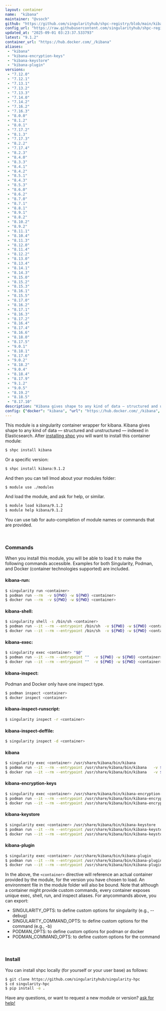 ```yaml
---
layout: container
name:  "kibana"
maintainer: "@vsoch"
github: "https://github.com/singularityhub/shpc-registry/blob/main/kibana/container.yaml"
config_url: "https://raw.githubusercontent.com/singularityhub/shpc-registry/main/kibana/container.yaml"
updated_at: "2025-09-01 03:23:37.533793"
latest: "9.1.2"
container_url: "https://hub.docker.com/_/kibana"
aliases:
 - "kibana"
 - "kibana-encryption-keys"
 - "kibana-keystore"
 - "kibana-plugin"
versions:
 - "7.12.0"
 - "7.12.1"
 - "7.13.1"
 - "7.13.2"
 - "7.13.3"
 - "7.14.0"
 - "7.14.2"
 - "7.16.2"
 - "7.16.3"
 - "8.0.0"
 - "8.1.2"
 - "8.0.1"
 - "7.17.2"
 - "8.1.3"
 - "7.17.3"
 - "8.2.2"
 - "7.17.4"
 - "8.2.3"
 - "8.4.0"
 - "8.3.3"
 - "8.4.1"
 - "8.4.2"
 - "8.5.1"
 - "8.4.3"
 - "8.5.3"
 - "8.6.0"
 - "8.6.2"
 - "8.7.0"
 - "8.7.1"
 - "8.8.1"
 - "8.9.1"
 - "8.8.2"
 - "8.10.2"
 - "8.9.2"
 - "8.11.1"
 - "8.10.4"
 - "8.11.3"
 - "8.12.0"
 - "8.11.4"
 - "8.12.2"
 - "8.13.0"
 - "8.13.4"
 - "8.14.1"
 - "8.14.3"
 - "8.15.0"
 - "8.15.2"
 - "8.15.3"
 - "8.16.1"
 - "8.15.5"
 - "8.17.0"
 - "8.16.2"
 - "8.17.1"
 - "8.16.3"
 - "8.17.2"
 - "8.16.4"
 - "8.17.4"
 - "8.16.6"
 - "8.18.0"
 - "8.17.5"
 - "9.0.1"
 - "8.18.1"
 - "8.17.6"
 - "9.0.2"
 - "8.18.2"
 - "9.0.4"
 - "8.18.4"
 - "8.17.9"
 - "9.1.2"
 - "9.0.5"
 - "8.19.2"
 - "8.18.5"
 - "8.17.10"
description: "Kibana gives shape to any kind of data — structured and unstructured — indexed in Elasticsearch."
config: {"docker": "kibana", "url": "https://hub.docker.com/_/kibana", "maintainer": "@vsoch", "description": "Kibana gives shape to any kind of data \u2014 structured and unstructured \u2014 indexed in Elasticsearch.", "latest": {"9.1.2": "crane digest kibana:9.1.2: TOOMANYREQUESTS: You have reached your unauthenticated pull rate limit. https://www.docker.com/increase-rate-limit"}, "tags": {"7.12.0": "sha256:767581addfa1f3c0520774a30c5d872bbc8f833e172d93685baf89c579a1808a", "7.12.1": "sha256:e96f8b6a90db0b4ba804f7023922448a1d752a85e77f6c645ec309fa0328627d", "7.13.1": "sha256:298a8520298f229f4be784f8fb204976b4e5215b89968f82bc45a469c00933ab", "7.13.2": "sha256:3d975ad10f72f05e3b572302f5545206de7be1d3f1d7060ce42cc8d5fa8efc78", "7.13.3": "sha256:17e13d811898aac8bfe6f4bf58c287381aaafa1fef1435f60b56886a30ec4500", "7.14.0": "sha256:7188839aee88057c1f92aaff12d6ca4f54f5f89c1a07caedbc0247c4ec041392", "7.14.2": "sha256:d3eaf39c5aae353a9edae380030188ed712547a31954c8057d069ef8f2d8cbba", "7.16.2": "sha256:cbff0e7f8200798130dc9ebca666c89d440f203272d66b007763ef554b21d0f0", "7.16.3": "sha256:a9bb1d796ca13a9d658c7ca4e3ca78ec555e532256ee3246addcf7606cc55527", "8.0.0": "sha256:498cfc53922d8299baa88e5a0f306a7fbf7f50bd85ac79b4eb43cbfd2ed89ec9", "8.1.2": "sha256:16522ca04a01c252ff4785f0c8102178995d3bc31bb4302abc49903623fad3b6", "8.0.1": "sha256:1ec3a471e124c74a404c0d15820ff038d6e68241788bc6ff77b6462adedc654e", "7.17.2": "sha256:214302162d75a7c8ade156b3298f3e12ba275bc537503109f13a8caac33fbef0", "8.1.3": "sha256:54160acbcec72562994675bcc84ff5241c54d0ad1e89cc6c5c1236b15f210b8f", "7.17.3": "sha256:e2e2031c15be40af4369fe04db4d91d65976b39c06f70447d878a1d44b9915be", "8.2.2": "sha256:cf34801f36a2e79c834b3cdeb0a3463ff34b8d8588c3ccdd47212c4e0753f8a5", "7.17.4": "sha256:13572cada04ff3730aa7cb6ebc0e0f28e0ae7b4a3a4304fff5104e011b2cba05", "8.2.3": "sha256:d285696735a16772037f6ef7e763a9a347d2538c9ffd584f64c854b01a37f5d7", "8.4.0": "sha256:5c264dd22279f9285175f547d34d76ad7f370070d7ff2f3dffb000dd0f7cf5af", "8.3.3": "sha256:f62c3a08d9c9b9b8f1ac9ea02e370cf75094312cb6e51ffd83a9504174daa786", "8.4.1": "sha256:3f73f7b286c1821f4c238497ed972bbcc3d1b2796da8a660b15f8a891b7c2d29", "8.4.2": "sha256:8117be633ad6c81a49edbbf08ced1c816b06cbd3de6f37f4bfbc6a981b3b9271", "8.5.1": "sha256:09d6267c4d0433f5a52d3ade36a518adfaab0ef1b43951a0c064cb0e00b2c914", "8.4.3": "sha256:88b09cc593f6808cb9dfc8c3c13d94aa3c798b16f0a40d66247bd5be91a318d5", "8.5.3": "sha256:bb02932d930f2f23c9ef3047b990095b07b5e8b04c7f1831dd0c99cd199a57ec", "8.6.0": "sha256:71d8a59d32b181c3b3c04a4fecf2197f00eb381659510d04261c2cd5d43a0225", "8.6.2": "sha256:a2867926b3fc1c72731c35b428aca04fa819e62e910e06896ad0472d35921380", "8.7.0": "sha256:d5deba6a2303797077d1290b4c23cd34290bf29f5982baf557e946b921b90c31", "8.7.1": "sha256:09caa0fa6eedcad5b9cf8ecb73b4e33765b5886f12b144fb2c1ed01744d8a8ea", "8.8.1": "sha256:0ce1b8559ae3ecfe36b0114420b27549d539067745285667cc3f794347707c0f", "8.9.1": "sha256:55b0e7901b78f0a2c59b7a6acdb4d0d5421f9b72cfb4d33afe3ecb91538965cb", "8.8.2": "sha256:5cc0c3406cec73740355b368b50e21ba511fc0ffb58c89b9efae57e1c54db43e", "8.10.2": "sha256:52869319c42ade4399d9b2d43f6b804f9ef9df1d034095960231f99ef03a5d02", "8.9.2": "sha256:82209b3ed176ffa5996752c98a58715777e864f9e00592a4521e71f7fc15f5a3", "8.11.1": "sha256:c27e393c1e6e9dd1b63249fe7db1683fc4f40e522bc1035fe6156387fc596b14", "8.10.4": "sha256:f8d8f4dde97fc22639081844fd685d3d048b79dc7cf53e633ac337905ad32cb0", "8.11.3": "sha256:7566abb216186144689647539896afe581528a399ca7d7ae5a17f234fd09f3d9", "8.12.0": "sha256:59c4f971a5e73c674dc777dcf94bf545e2ca42abe7ff09b74f9cf685c2487cc6", "8.11.4": "sha256:e8343544e5fd84a825bdb701e3a61f292f1850f634e1000a6ae1714b60d0fcd4", "8.12.2": "sha256:459e5653a76008b709f3cb3d32e17449ab202321d1fc0e20ac832cd1ec8e2d01", "8.13.0": "sha256:d713b80cdb02c0dd484de9bbbac2312e7dab98f09a25b6adbbfa30841649b828", "8.13.4": "sha256:a43bd7aacd66d144788eb548c12372526ada801d9b57c4aec860cf091aa58db7", "8.14.1": "sha256:fb4a2e06dfa175c17b839788825d31883eaabd2d6296be96c03ce6418a0d8dfa", "8.14.3": "sha256:2542cf64b3b78b7403604124d8a82da696b98a1c072e56e27b2fb23a4df7f1a1", "8.15.0": "sha256:57461f3c56f730a0f9a22c2559f73253aff064656787e14d0c2f949b01117dcb", "8.15.2": "sha256:05ae9ce80aa93c81965cdd4bb53eafa37239f891d934a8e27a64b561f0c18c39", "8.15.3": "sha256:47824ff5ca06578c8de76ab9b38b655b5d12550d413393cb626b66efdbf24617", "8.16.1": "sha256:e18c1f6d92e819b1c577a1af9a02bfcae6e8b63596368eec3b40e9ad98fa3caa", "8.15.5": "sha256:50747708188e70e064a7fcc8e8f85b163dce6cdc2c5adfa4f0bf1e65427be8b5", "8.17.0": "sha256:a41c1a96bb2511f23cfc54ff9830169c19cc42facd29cf9db2c8e640b8da0dbb", "8.16.2": "sha256:40c106833c924d62b7df362eb20e8612c285bdf510edae272c6d92c6b137ac7a", "8.17.1": "sha256:269013daeb1e69e6fc8095737cbe23b9688366d6a0505b43f8642fddedbebe48", "8.16.3": "sha256:8c5f0c1989fa865f1dbe6fd18f1646dc93abcd857cbe8f7ae2277c0f3fd9813a", "8.17.2": "sha256:c6caadab69daa22ed0f812494fe6c84a1379dbc4b61e69d122fe1100df7d6c9e", "8.16.4": "sha256:9b32aa01806b6f35146daf1baa8c0f3b2e5e2d818b5128dd8e4d0e49211d780b", "8.17.4": "crane digest kibana:8.17.4: TOOMANYREQUESTS: You have reached your unauthenticated pull rate limit. https://www.docker.com/increase-rate-limit", "8.16.6": "crane digest kibana:8.16.6: TOOMANYREQUESTS: You have reached your unauthenticated pull rate limit. https://www.docker.com/increase-rate-limit", "8.18.0": "crane digest kibana:8.18.0: TOOMANYREQUESTS: You have reached your unauthenticated pull rate limit. https://www.docker.com/increase-rate-limit", "8.17.5": "crane digest kibana:8.17.5: TOOMANYREQUESTS: You have reached your unauthenticated pull rate limit. https://www.docker.com/increase-rate-limit", "9.0.1": "crane digest kibana:9.0.1: TOOMANYREQUESTS: You have reached your unauthenticated pull rate limit. https://www.docker.com/increase-rate-limit", "8.18.1": "crane digest kibana:8.18.1: TOOMANYREQUESTS: You have reached your unauthenticated pull rate limit. https://www.docker.com/increase-rate-limit", "8.17.6": "crane digest kibana:8.17.6: TOOMANYREQUESTS: You have reached your unauthenticated pull rate limit. https://www.docker.com/increase-rate-limit", "9.0.2": "crane digest kibana:9.0.2: TOOMANYREQUESTS: You have reached your unauthenticated pull rate limit. https://www.docker.com/increase-rate-limit", "8.18.2": "crane digest kibana:8.18.2: TOOMANYREQUESTS: You have reached your unauthenticated pull rate limit. https://www.docker.com/increase-rate-limit", "9.0.4": "crane digest kibana:9.0.4: TOOMANYREQUESTS: You have reached your unauthenticated pull rate limit. https://www.docker.com/increase-rate-limit", "8.18.4": "crane digest kibana:8.18.4: TOOMANYREQUESTS: You have reached your unauthenticated pull rate limit. https://www.docker.com/increase-rate-limit", "8.17.9": "crane digest kibana:8.17.9: TOOMANYREQUESTS: You have reached your unauthenticated pull rate limit. https://www.docker.com/increase-rate-limit", "9.1.2": "crane digest kibana:9.1.2: TOOMANYREQUESTS: You have reached your unauthenticated pull rate limit. https://www.docker.com/increase-rate-limit", "9.0.5": "crane digest kibana:9.0.5: TOOMANYREQUESTS: You have reached your unauthenticated pull rate limit. https://www.docker.com/increase-rate-limit", "8.19.2": "crane digest kibana:8.19.2: TOOMANYREQUESTS: You have reached your unauthenticated pull rate limit. https://www.docker.com/increase-rate-limit", "8.18.5": "crane digest kibana:8.18.5: TOOMANYREQUESTS: You have reached your unauthenticated pull rate limit. https://www.docker.com/increase-rate-limit", "8.17.10": "crane digest kibana:8.17.10: TOOMANYREQUESTS: You have reached your unauthenticated pull rate limit. https://www.docker.com/increase-rate-limit"}, "aliases": {"kibana": "/usr/share/kibana/bin/kibana", "kibana-encryption-keys": "/usr/share/kibana/bin/kibana-encryption-keys", "kibana-keystore": "/usr/share/kibana/bin/kibana-keystore", "kibana-plugin": "/usr/share/kibana/bin/kibana-plugin"}}
---
```


This module is a singularity container wrapper for kibana.
Kibana gives shape to any kind of data — structured and unstructured — indexed in Elasticsearch.
After [installing shpc](#install) you will want to install this container module:


```bash
$ shpc install kibana
```

Or a specific version:

```bash
$ shpc install kibana:9.1.2
```

And then you can tell lmod about your modules folder:

```bash
$ module use ./modules
```

And load the module, and ask for help, or similar.

```bash
$ module load kibana/9.1.2
$ module help kibana/9.1.2
```

You can use tab for auto-completion of module names or commands that are provided.

<br>

### Commands

When you install this module, you will be able to load it to make the following commands accessible.
Examples for both Singularity, Podman, and Docker (container technologies supported) are included.

#### kibana-run:

```bash
$ singularity run <container>
$ podman run --rm  -v ${PWD} -w ${PWD} <container>
$ docker run --rm  -v ${PWD} -w ${PWD} <container>
```

#### kibana-shell:

```bash
$ singularity shell -s /bin/sh <container>
$ podman run --it --rm --entrypoint /bin/sh  -v ${PWD} -w ${PWD} <container>
$ docker run --it --rm --entrypoint /bin/sh  -v ${PWD} -w ${PWD} <container>
```

#### kibana-exec:

```bash
$ singularity exec <container> "$@"
$ podman run --it --rm --entrypoint ""  -v ${PWD} -w ${PWD} <container> "$@"
$ docker run --it --rm --entrypoint ""  -v ${PWD} -w ${PWD} <container> "$@"
```

#### kibana-inspect:

Podman and Docker only have one inspect type.

```bash
$ podman inspect <container>
$ docker inspect <container>
```

#### kibana-inspect-runscript:

```bash
$ singularity inspect -r <container>
```

#### kibana-inspect-deffile:

```bash
$ singularity inspect -d <container>
```


#### kibana

```bash
$ singularity exec <container> /usr/share/kibana/bin/kibana
$ podman run --it --rm --entrypoint /usr/share/kibana/bin/kibana   -v ${PWD} -w ${PWD} <container> -c " $@"
$ docker run --it --rm --entrypoint /usr/share/kibana/bin/kibana   -v ${PWD} -w ${PWD} <container> -c " $@"
```


#### kibana-encryption-keys

```bash
$ singularity exec <container> /usr/share/kibana/bin/kibana-encryption-keys
$ podman run --it --rm --entrypoint /usr/share/kibana/bin/kibana-encryption-keys   -v ${PWD} -w ${PWD} <container> -c " $@"
$ docker run --it --rm --entrypoint /usr/share/kibana/bin/kibana-encryption-keys   -v ${PWD} -w ${PWD} <container> -c " $@"
```


#### kibana-keystore

```bash
$ singularity exec <container> /usr/share/kibana/bin/kibana-keystore
$ podman run --it --rm --entrypoint /usr/share/kibana/bin/kibana-keystore   -v ${PWD} -w ${PWD} <container> -c " $@"
$ docker run --it --rm --entrypoint /usr/share/kibana/bin/kibana-keystore   -v ${PWD} -w ${PWD} <container> -c " $@"
```


#### kibana-plugin

```bash
$ singularity exec <container> /usr/share/kibana/bin/kibana-plugin
$ podman run --it --rm --entrypoint /usr/share/kibana/bin/kibana-plugin   -v ${PWD} -w ${PWD} <container> -c " $@"
$ docker run --it --rm --entrypoint /usr/share/kibana/bin/kibana-plugin   -v ${PWD} -w ${PWD} <container> -c " $@"
```



In the above, the `<container>` directive will reference an actual container provided
by the module, for the version you have chosen to load. An environment file in the
module folder will also be bound. Note that although a container
might provide custom commands, every container exposes unique exec, shell, run, and
inspect aliases. For anycommands above, you can export:

 - SINGULARITY_OPTS: to define custom options for singularity (e.g., --debug)
 - SINGULARITY_COMMAND_OPTS: to define custom options for the command (e.g., -b)
 - PODMAN_OPTS: to define custom options for podman or docker
 - PODMAN_COMMAND_OPTS: to define custom options for the command

<br>

### Install

You can install shpc locally (for yourself or your user base) as follows:

```bash
$ git clone https://github.com/singularityhub/singularity-hpc
$ cd singularity-hpc
$ pip install -e .
```

Have any questions, or want to request a new module or version? [ask for help!](https://github.com/singularityhub/singularity-hpc/issues)